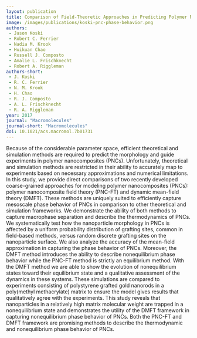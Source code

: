 ```yaml
---
layout: publication
title: Comparison of Field-Theoretic Approaches in Predicting Polymer Nanocomposite Phase Behavior
image: /images/publications/koski-pnc-phase-behavior.png
authors:
 - Jason Koski
 - Robert C. Ferrier
 - Nadia M. Krook
 - Huikuan Chao
 - Russell J. Composto
 - Amalie L. Frischknecht
 - Robert A. Riggleman
authors-short:
 - J. Koski
 - R. C. Ferrier
 - N. M. Krook
 - H. Chao
 - R. J. Composto
 - A. L. Frischknecht
 - R. A. Riggleman
year: 2017
journal: "Macromolecules"
journal-short: "Macromolecules"
doi: 10.1021/acs.macromol.7b01731
---
```


Because of the considerable parameter space, efficient theoretical and simulation methods are required to predict the morphology and guide experiments in polymer nanocomposites (PNCs). Unfortunately, theoretical and simulation methods are restricted in their ability to accurately map to experiments based on necessary approximations and numerical limitations. In this study, we provide direct comparisons of two recently developed coarse-grained approaches for modeling polymer nanocomposites (PNCs): polymer nanocomposite field theory (PNC-FT) and dynamic mean-field theory (DMFT). These methods are uniquely suited to efficiently capture mesoscale phase behavior of PNCs in comparison to other theoretical and simulation frameworks. We demonstrate the ability of both methods to capture macrophase separation and describe the thermodynamics of PNCs. We systematically test how the nanoparticle morphology in PNCs is affected by a uniform probability distribution of grafting sites, common in field-based methods, versus random discrete grafting sites on the nanoparticle surface. We also analyze the accuracy of the mean-field approximation in capturing the phase behavior of PNCs. Moreover, the DMFT method introduces the ability to describe nonequilibrium phase behavior while the PNC-FT method is strictly an equilibrium method. With the DMFT method we are able to show the evolution of nonequilibrium states toward their equilibrium state and a qualitative assessment of the dynamics in these systems. These simulations are compared to experiments consisting of polystyrene grafted gold nanorods in a poly(methyl methacrylate) matrix to ensure the model gives results that qualitatively agree with the experiments. This study reveals that nanoparticles in a relatively high matrix molecular weight are trapped in a nonequilibrium state and demonstrates the utility of the DMFT framework in capturing nonequilibrium phase behavior of PNCs. Both the PNC-FT and DMFT framework are promising methods to describe the thermodynamic and nonequilibrium phase behavior of PNCs.
